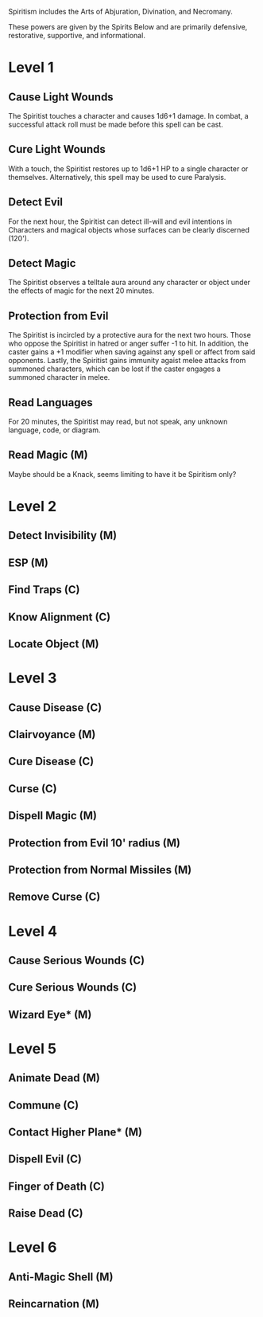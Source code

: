Spiritism includes the Arts of Abjuration, Divination, and Necromany.

These powers are given by the Spirits Below and are primarily defensive, restorative, supportive, and informational.

# Level 1
## Cause Light Wounds
The Spiritist touches a character and causes 1d6+1 damage. In combat, a successful attack roll must be made before this spell can be cast.

## Cure Light Wounds
With a touch, the Spiritist restores up to 1d6+1 HP to a single character or themselves. Alternatively, this spell may be used to cure Paralysis.

## Detect Evil
For the next hour, the Spiritist can detect ill-will and evil intentions in Characters and magical objects whose surfaces can be clearly discerned (120').

## Detect Magic
The Spiritist observes a telltale aura around any character or object under the effects of magic for the next 20 minutes.

## Protection from Evil
The Spiritist is incircled by a protective aura for the next two hours. Those who oppose the Spiritist in hatred or anger suffer -1 to hit. In addition, the caster gains a +1 modifier when saving against any spell or affect from said opponents. Lastly, the Spiritist gains immunity agaist melee attacks from summoned characters, which can be lost if the caster engages a summoned character in melee.

## Read Languages
For 20 minutes, the Spiritist may read, but not speak, any unknown language, code, or diagram.

## Read Magic (M)
Maybe should be a Knack, seems limiting to have it be Spiritism only?

# Level 2
## Detect Invisibility (M)

## ESP (M)

## Find Traps (C)

## Know Alignment (C)

## Locate Object (M)

# Level 3
## Cause Disease (C)

## Clairvoyance (M)

## Cure Disease (C)

## Curse (C)

## Dispell Magic (M)

## Protection from Evil 10' radius (M)

## Protection from Normal Missiles (M)

## Remove Curse (C)

# Level 4
## Cause Serious Wounds (C)

## Cure Serious Wounds (C)

## Wizard Eye* (M)

# Level 5
## Animate Dead (M)

## Commune (C)

## Contact Higher Plane* (M)

## Dispell Evil (C)

## Finger of Death (C)

## Raise Dead (C)

# Level 6

## Anti-Magic Shell (M)

## Reincarnation (M)
